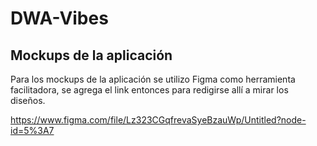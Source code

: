 # DWA-Vibes

## Mockups de la aplicación

Para los mockups de la aplicación se utilizo Figma como herramienta facilitadora, se agrega el link entonces para redigirse allí a mirar los diseños.

https://www.figma.com/file/Lz323CGqfrevaSyeBzauWp/Untitled?node-id=5%3A7